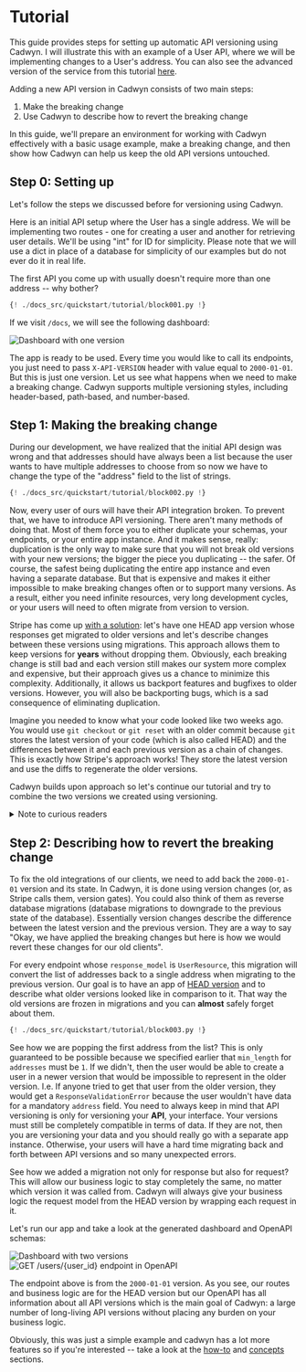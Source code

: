 
# Tutorial

This guide provides steps for setting up automatic API versioning using Cadwyn. I will illustrate this with an example of a User API, where we will be implementing changes to a User's address. You can also see the advanced version of the service from this tutorial [here](https://github.com/zmievsa/cadwyn/tree/main/tests/tutorial).

Adding a new API version in Cadwyn consists of two main steps:

1. Make the breaking change
2. Use Cadwyn to describe how to revert the breaking change

In this guide, we'll prepare an environment for working with Cadwyn effectively with a basic usage example, make a breaking change, and then show how Cadwyn can help us keep the old API versions untouched.

## Step 0: Setting up

Let's follow the steps we discussed before for versioning using Cadwyn.

Here is an initial API setup where the User has a single address. We will be implementing two routes - one for creating a user and another for retrieving user details. We'll be using "int" for ID for simplicity. Please note that we will use a dict in place of a database for simplicity of our examples but do not ever do it in real life.

The first API you come up with usually doesn't require more than one address -- why bother?

```python
{! ./docs_src/quickstart/tutorial/block001.py !}
```

If we visit `/docs`, we will see the following dashboard:

![Dashboard with one version](../img/dashboard_with_one_version.png)

The app is ready to be used. Every time you would like to call its endpoints, you just need to pass `X-API-VERSION` header with value equal to `2000-01-01`. But this is just one version. Let us see what happens when we need to make a breaking change. Cadwyn supports multiple versioning styles, including header-based, path-based, and number-based.

## Step 1: Making the breaking change

During our development, we have realized that the initial API design was wrong and that addresses should have always been a list because the user wants to have multiple addresses to choose from so now we have to change the type of the "address" field to the list of strings.

```python hl_lines="2 4 15 20 30 39"
{! ./docs_src/quickstart/tutorial/block002.py !}
```

Now, every user of ours will have their API integration broken. To prevent that, we have to introduce API versioning. There aren't many methods of doing that. Most of them force you to either duplicate your schemas, your endpoints, or your entire app instance. And it makes sense, really: duplication is the only way to make sure that you will not break old versions with your new versions; the bigger the piece you duplicating -- the safer. Of course, the safest being duplicating the entire app instance and even having a separate database. But that is expensive and makes it either impossible to make breaking changes often or to support many versions. As a result, either you need infinite resources, very long development cycles, or your users will need to often migrate from version to version.

Stripe has come up [with a solution](https://stripe.com/blog/api-versioning): let's have one HEAD app version whose responses get migrated to older versions and let's describe changes between these versions using migrations. This approach allows them to keep versions for **years** without dropping them. Obviously, each breaking change is still bad and each version still makes our system more complex and expensive, but their approach gives us a chance to minimize this complexity. Additionally, it allows us backport features and bugfixes to older versions. However, you will also be backporting bugs, which is a sad consequence of eliminating duplication.

Imagine you needed to know what your code looked like two weeks ago. You would use `git checkout` or `git reset` with an older commit because `git` stores the latest version of your code (which is also called HEAD) and the differences between it and each previous version as a chain of changes. This is exactly how Stripe's approach works! They store the latest version and use the diffs to regenerate the older versions.

Cadwyn builds upon approach so let's continue our tutorial and try to combine the two versions we created using versioning.

<details>
  <summary>Note to curious readers</summary>

  Git doesn't actually work this way internally. My description is closer to how SVN works. It's just a really simplistic metaphor to explain a concept.
</details>

## Step 2: Describing how to revert the breaking change

To fix the old integrations of our clients, we need to add back the `2000-01-01` version and its state. In Cadwyn, it is done using version changes (or, as Stripe calls them, version gates). You could also think of them as reverse database migrations (database migrations to downgrade to the previous state of the database). Essentially version changes describe the difference between the latest version and the previous version. They are a way to say "Okay, we have applied the breaking changes but here is how we would revert these changes for our old clients".

For every endpoint whose `response_model` is `UserResource`, this migration will convert the list of addresses back to a single address when migrating to the previous version. Our goal is to have an app of [HEAD version](../concepts/version_changes.md#headversion) and to describe what older versions looked like in comparison to it. That way the old versions are frozen in migrations and you can **almost** safely forget about them.

```python hl_lines="8-9 12 14-16 45-66"
{! ./docs_src/quickstart/tutorial/block003.py !}
```

See how we are popping the first address from the list? This is only guaranteed to be possible because we specified earlier that `min_length` for `addresses` must be `1`. If we didn't, then the user would be able to create a user in a newer version that would be impossible to represent in the older version. I.e. If anyone tried to get that user from the older version, they would get a `ResponseValidationError` because the user wouldn't have data for a mandatory `address` field. You need to always keep in mind that API versioning is only for versioning your **API**, your interface. Your versions must still be completely compatible in terms of data. If they are not, then you are versioning your data and you should really go with a separate app instance. Otherwise, your users will have a hard time migrating back and forth between API versions and so many unexpected errors.

See how we added a migration not only for response but also for request? This will allow our business logic to stay completely the same, no matter which version it was called from. Cadwyn will always give your business logic the request model from the HEAD version by wrapping each request in it.

Let's run our app and take a look at the generated dashboard and OpenAPI schemas:

![Dashboard with two versions](../img/dashboard_with_two_versions.png)
![GET /users/{user_id} endpoint in OpenAPI](../img/get_users_endpoint_from_prior_version.png)

The endpoint above is from the `2000-01-01` version. As you see, our routes and business logic are for the HEAD version but our OpenAPI has all information about all API versions which is the main goal of Cadwyn: a large number of long-living API versions without placing any burden on your business logic.

Obviously, this was just a simple example and cadwyn has a lot more features so if you're interested -- take a look at the [how-to](../how_to/index.md) and [concepts](../concepts/index.md) sections.
